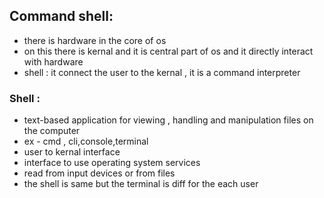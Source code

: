 ## Command shell:
- there is hardware in the core of os
- on this there is kernal and it is central part of os and it directly interact with hardware
- shell : it connect the user to the kernal , it  is a command interpreter 
### Shell :
- text-based application for viewing , handling and manipulation files on the computer
- ex - cmd , cli,console,terminal
- user to kernal interface
- interface to use operating system services
- read from input devices or from files
- the shell is same but the terminal is diff for the each user
